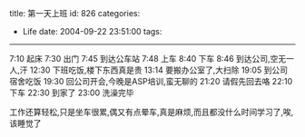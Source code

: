 title: 第一天上班
id: 826
categories:
  - Life
date: 2004-09-22 23:51:00
tags:
---
7:10 起床
7:30 出门
7:45 到达公车站
7:48 上车
8:40 下车
8:46 到达公司,空无一人,汗
12:30 下班吃饭,楼下东西真是贵
13:14 要搬办公室了,大扫除
19:05 到公司宿舍吃饭
19:30 回公司开会,今晚是ASP培训,蛮无聊的
21:20 请假先回去咯
22:10 下车
22:30 到家了
23:00 洗澡完毕

工作还算轻松,只是坐车很累,偶又有点晕车,真是麻烦,而且都没什么时间学习了,唉,该睡觉了